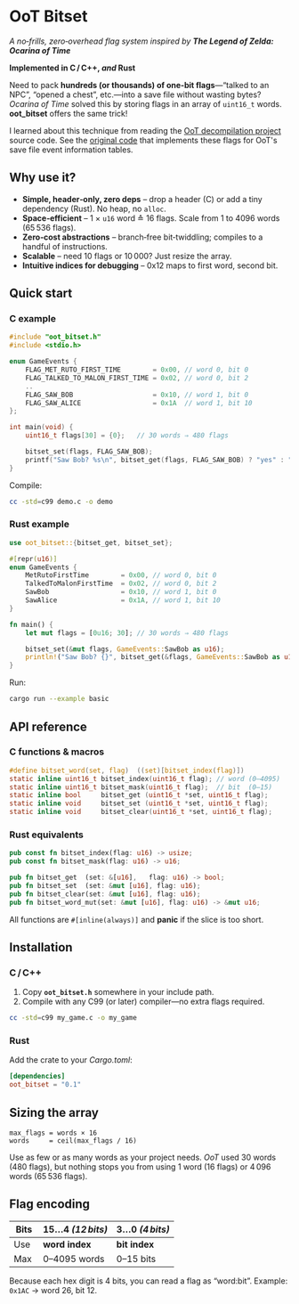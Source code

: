 # OoT Bitset

*A no‑frills, zero‑overhead flag system inspired by **The Legend of Zelda: Ocarina of Time***

**Implemented in C / C++, *and* Rust**

Need to pack **hundreds (or thousands) of one‑bit flags**—“talked to an NPC”, “opened a chest”, etc.—into a save file without wasting bytes?  *Ocarina of Time* solved this by storing flags in an array of `uint16_t` words. **oot\_bitset** offers the same trick!

I learned about this technique from reading the [OoT decompilation project](https://github.com/zeldaret/oot) source code.  See the [original code](https://github.com/zeldaret/oot/blob/4d2bc68bacdff06261f7a89a24b63bf4eec97487/include/save.h#L524-L552) that implements these flags for OoT's save file event information tables.

## Why use it?

* **Simple, header‑only, zero deps** – drop a header (C) or add a tiny dependency (Rust). No heap, no `alloc`.
* **Space‑efficient** – 1 × `u16` word ≙ 16 flags. Scale from 1 to 4096 words (65 536 flags).
* **Zero‑cost abstractions** – branch‑free bit‑twiddling; compiles to a handful of instructions.
* **Scalable** – need 10 flags or 10 000? Just resize the array.
* **Intuitive indices for debugging** – 0x12 maps to first word, second bit.

## Quick start

### C example

```c
#include "oot_bitset.h"
#include <stdio.h>

enum GameEvents {
    FLAG_MET_RUTO_FIRST_TIME        = 0x00, // word 0, bit 0
    FLAG_TALKED_TO_MALON_FIRST_TIME = 0x02, // word 0, bit 2
    ..
    FLAG_SAW_BOB                    = 0x10, // word 1, bit 0
    FLAG_SAW_ALICE                  = 0x1A  // word 1, bit 10
};

int main(void) {
    uint16_t flags[30] = {0};   // 30 words ⇒ 480 flags

    bitset_set(flags, FLAG_SAW_BOB);
    printf("Saw Bob? %s\n", bitset_get(flags, FLAG_SAW_BOB) ? "yes" : "no");
}
```

Compile:

```bash
cc -std=c99 demo.c -o demo
```

### Rust example

```rust
use oot_bitset::{bitset_get, bitset_set};

#[repr(u16)]
enum GameEvents {
    MetRutoFirstTime        = 0x00, // word 0, bit 0
    TalkedToMalonFirstTime  = 0x02, // word 0, bit 2
    SawBob                  = 0x10, // word 1, bit 0
    SawAlice                = 0x1A, // word 1, bit 10
}

fn main() {
    let mut flags = [0u16; 30]; // 30 words ⇒ 480 flags

    bitset_set(&mut flags, GameEvents::SawBob as u16);
    println!("Saw Bob? {}", bitset_get(&flags, GameEvents::SawBob as u16));
}
```

Run:

```bash
cargo run --example basic
```

## API reference

### C functions & macros

```c
#define bitset_word(set, flag)  ((set)[bitset_index(flag)])
static inline uint16_t bitset_index(uint16_t flag); // word (0–4095)
static inline uint16_t bitset_mask(uint16_t flag);  // bit  (0–15)
static inline bool     bitset_get (uint16_t *set, uint16_t flag);
static inline void     bitset_set (uint16_t *set, uint16_t flag);
static inline void     bitset_clear(uint16_t *set, uint16_t flag);
```

### Rust equivalents

```rust
pub const fn bitset_index(flag: u16) -> usize;
pub const fn bitset_mask(flag: u16) -> u16;

pub fn bitset_get  (set: &[u16],   flag: u16) -> bool;
pub fn bitset_set  (set: &mut [u16], flag: u16);
pub fn bitset_clear(set: &mut [u16], flag: u16);
pub fn bitset_word_mut(set: &mut [u16], flag: u16) -> &mut u16;
```

All functions are `#[inline(always)]` and **panic** if the slice is too short.

## Installation

### C / C++

1. Copy **`oot_bitset.h`** somewhere in your include path.
2. Compile with any C99 (or later) compiler—no extra flags required.

```bash
cc -std=c99 my_game.c -o my_game
```

### Rust

Add the crate to your *Cargo.toml*:

```toml
[dependencies]
oot_bitset = "0.1"
```


## Sizing the array

```
max_flags = words × 16
words     = ceil(max_flags / 16)
```

Use as few or as many words as your project needs. *OoT* used 30 words (480 flags), but nothing stops you from using 1 word (16 flags) or 4 096 words (65 536 flags).

## Flag encoding

| Bits | 15…4 *(12 bits)* | 3…0 *(4 bits)* |
| ---- | ---------------- | -------------- |
| Use  | **word index**   | **bit index**  |
| Max  | 0–4095 words     | 0–15 bits      |

Because each hex digit is 4 bits, you can read a flag as “word\:bit”.
Example: `0x1AC` → word 26, bit 12.
